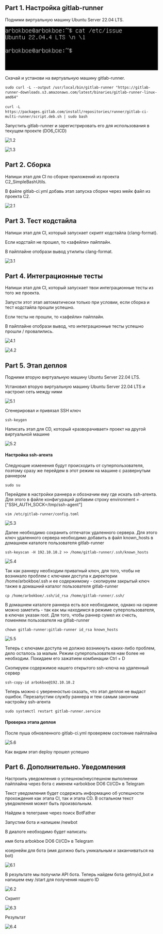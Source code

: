 ## Part 1. Настройка gitlab-runner

Подними виртуальную машину Ubuntu Server 22.04 LTS.

![1.1](image/1.1.png)

Скачай и установи на виртуальную машину gitlab-runner.

    sudo curl -L --output /usr/local/bin/gitlab-runner "https://gitlab-runner-downloads.s3.amazonaws.com/latest/binaries/gitlab-runner-linux-amd64"

    curl -L https://packages.gitlab.com/install/repositories/runner/gitlab-ci-multi-runner/script.deb.sh | sudo bash

Запустить gitlab-runner и зарегистрировать его для использования в текущем проекте (DO6_CICD)

![1.2](/image/1.2.png)

![1.3](/image/1.3.png)

## Part 2. Сборка

Напиши этап для CI по сборке приложений из проекта C2_SimpleBashUtils.

В файле gitlab-ci.yml добавь этап запуска сборки через мейк файл из проекта C2.

![2.1](/image/2.1.png)

## Part 3. Тест кодстайла

Напиши этап для CI, который запускает скрипт кодстайла (clang-format).

Если кодстайл не прошел, то «зафейли» пайплайн.

В пайплайне отобрази вывод утилиты clang-format.

![3.1](/image/3.1.png)

## Part 4. Интеграционные тесты

Напиши этап для CI, который запускает твои интеграционные тесты из того же проекта.

Запусти этот этап автоматически только при условии, если сборка и тест кодстайла прошли успешно.

Если тесты не прошли, то «зафейли» пайплайн.

В пайплайне отобрази вывод, что интеграционные тесты успешно прошли / провалились.

![4.1](src/image/4.1.png)

![4.2](src/image/4.2.png)

## Part 5. Этап деплоя

Подними вторую виртуальную машину Ubuntu Server 22.04 LTS.

Установил вторую виртуальную машину Ubuntu Server 22.04 LTS и настроил сеть между ними

![5.1](src/image/5.1.png)

Cгенерировал и привязал SSH ключ 

    ssh-keygen
    
Написать этап для CD, который «разворачивает» проект на другой виртуальной машине

![5.2](src/image/5.2.png)

#### Настройка ssh-агента

Следующие изменения будут происходить от суперпользователя, поэтому сразу же перейдем в этот режим на машине с развернутым раннером


    sudo su
    
Перейдем в настройки раннера и обозначим ему где искать ssh-агента. Для этого в файле конфигураций добавим строку environment = ["SSH_AUTH_SOCK=/tmp/ssh-agent"]
    
    vim /etc/gitlab-runner/config.toml
    
![5.3](src/image/5.3.png)

Далее необходимо сохранить отпечаток удаленного сервера. Для этого ключ удаленного сервера необходимо добавить в файл known_hosts в домашнем каталоге пользователя gitlab-runner

    ssh-keyscan -H 192.10.10.2 >> /home/gitlab-runner/.ssh/known_hosts
    
![5.4](src/image/5.4.png)

Так как раннеру необходим приватный ключ, для того, чтобы не возникало проблем с ключами доступа к директории /home/arbokboe/.ssh и ее содержимому - скопируем закрытый ключ также в домашний каталог пользователя gitlab-runner

    cp /home/arbokboe/.ssh/id_rsa /home/gitlab-runner/.ssh/
    
    
В домашнем каталоге раннера есть все необходимое, однако на скрине можно заметить - так как мы находимся в режиме суперпользователя, в ключах указан root. Для того, чтобы раннер сумел их счесть, поменяем пользователя на gitlab-runner

    chown gitlab-runner:gitlab-runner id_rsa known_hosts 
       
![5.5](src/image/5.5.png)

Теперь с ключами доступа не должно возникнуть каких-либо проблем, дело осталось за малым. Режим суперпользователя нам более не необходим. Покидаем его зажатием комбинации Ctrl + D

  Скопируем содержимое нашего открытого ssh-ключа на удаленный сервер

    ssh-copy-id arbokboe@192.10.10.2
    
Теперь можно с уверенностью сказать, что этап деплоя не выдаст ошибок. Перезапустим службу раннера и тем самым закончим настройку ssh-агента

    sudo systemctl restart gitlab-runner.service

#### Проверка этапа деплоя

После пуша обновленного gitlab-ci.yml проверяем состояние пайплайна

![5.6](src/image/5.6.png)

Как видим этап deploy прошел успешно

## Part 6. Дополнительно. Уведомления

Настроить уведомления о успешном/неуспешном выполнении пайплайна через бота с именем «arbokboe DO6 CI/CD» в Telegram

Текст уведомления будет содержать информацию об успешности прохождения как этапа CI, так и этапа CD.
В остальном текст уведомления может быть произвольным.

Найдем в телеграме через поиск BotFather

Запустим бота и напишем /newbot

В диалоге необходимо будет написать:

имя бота arbokboe DO6 CI/CD» в Telegram

юзернейм для бота (имя должно быть уникальным и заканчиваться на bot)

![6.1](src/image/6.1.png)

В результате мы получили API бота. Теперь найдем бота getmyid_bot и напишем ему /start для получения нашего ID

![6.2](src/image/6.2.png)

Скрипт 

![6.3](src/image/6.3.png)

Результат

![6.4](src/image/6.4.png)
